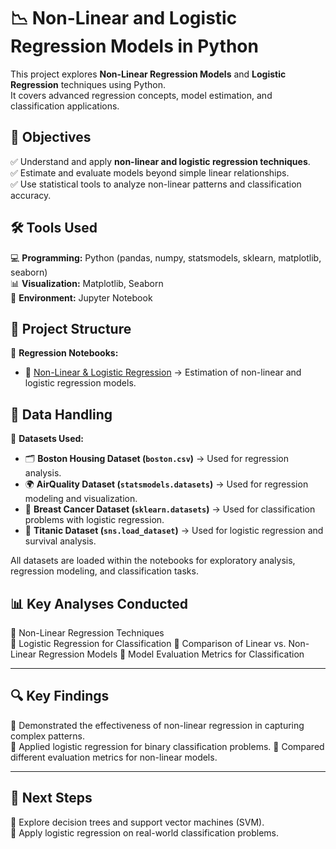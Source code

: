 # 📉 Non-Linear and Logistic Regression Models in Python  

This project explores **Non-Linear Regression Models** and **Logistic Regression** techniques using Python.  
It covers advanced regression concepts, model estimation, and classification applications.

## 🎯 Objectives  

✅ Understand and apply **non-linear and logistic regression techniques**.  
✅ Estimate and evaluate models beyond simple linear relationships.  
✅ Use statistical tools to analyze non-linear patterns and classification accuracy.  

## 🛠 Tools Used  

💻 **Programming:** Python (pandas, numpy, statsmodels, sklearn, matplotlib, seaborn)  
📊 **Visualization:** Matplotlib, Seaborn  
📓 **Environment:** Jupyter Notebook  

## 📂 Project Structure  

📌 **Regression Notebooks:**  
- 📖 [Non-Linear & Logistic Regression](https://github.com/JoseAuza99/data-analytics-portfolio/blob/main/NonLinear_Regression/Lab%203.3%20Estimaci%C3%B3n%20modelos%20de%20regresi%C3%B3n%20no%20lineal%20y%20log%C3%ADstica%20en%20Python.ipynb) → Estimation of non-linear and logistic regression models.  

## 📌 Data Handling  
📂 **Datasets Used:**  
- 🗂 **Boston Housing Dataset (`boston.csv`)** → Used for regression analysis.  
- 🌍 **AirQuality Dataset (`statsmodels.datasets`)** → Used for regression modeling and visualization.  
- 🏥 **Breast Cancer Dataset (`sklearn.datasets`)** → Used for classification problems with logistic regression.  
- 🚢 **Titanic Dataset (`sns.load_dataset`)** → Used for logistic regression and survival analysis.  

All datasets are loaded within the notebooks for exploratory analysis, regression modeling, and classification tasks.


## 📊 Key Analyses Conducted  

🔹  Non-Linear Regression Techniques  
🔹  Logistic Regression for Classification 
🔹  Comparison of Linear vs. Non-Linear Regression Models 
🔹  Model Evaluation Metrics for Classification

---

## 🔍 Key Findings  

🔹  Demonstrated the effectiveness of non-linear regression in capturing complex patterns.  
🔹  Applied logistic regression for binary classification problems. 
🔹  Compared different evaluation metrics for non-linear models.  

---

## 📌 Next Steps  

🔹 Explore decision trees and support vector machines (SVM).  
🔹 Apply logistic regression on real-world classification problems.  

